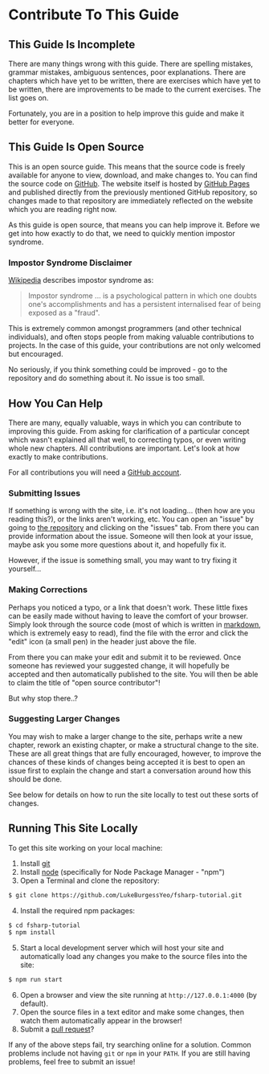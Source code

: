 # Contribute To This Guide

## This Guide Is Incomplete

There are many things wrong with this guide. There are spelling mistakes, grammar mistakes, ambiguous sentences, poor explanations. There are chapters which have yet to be written, there are exercises which have yet to be written, there are improvements to be made to the current exercises. The list goes on.

Fortunately, you are in a position to help improve this guide and make it better for everyone.

## This Guide Is Open Source

This is an open source guide. This means that the source code is freely available for anyone to view, download, and make changes to. You can find the source code on [GitHub](https://github.com/LukeBurgessYeo/fsharp-tutorial). The website itself is hosted by [GitHub Pages](https://pages.github.com/) and published directly from the previously mentioned GitHub repository, so changes made to that repository are immediately reflected on the website which you are reading right now.

As this guide is open source, that means you can help improve it. Before we get into how exactly to do that, we need to quickly mention impostor syndrome.

### Impostor Syndrome Disclaimer

[Wikipedia](https://en.wikipedia.org/wiki/Impostor_syndrome) describes impostor syndrome as:

> Impostor syndrome ... is a psychological pattern in which one doubts one's accomplishments and has a persistent internalised fear of being exposed as a "fraud".

This is extremely common amongst programmers (and other technical individuals), and often stops people from making valuable contributions to projects. In the case of this guide, your contributions are not only welcomed but encouraged.

No seriously, if you think something could be improved - go to the repository and do something about it. No issue is too small.

## How You Can Help

There are many, equally valuable, ways in which you can contribute to improving this guide. From asking for clarification of a particular concept which wasn't explained all that well, to correcting typos, or even writing whole new chapters. All contributions are important. Let's look at how exactly to make contributions.

For all contributions you will need a [GitHub account](https://github.com/join).

### Submitting Issues

If something is wrong with the site, i.e. it's not loading... (then how are you reading this?), or the links aren't working, etc. You can open an "issue" by going to [the repository](https://github.com/LukeBurgessYeo/fsharp-tutorial) and clicking on the "issues" tab. From there you can provide information about the issue. Someone will then look at your issue, maybe ask you some more questions about it, and hopefully fix it.

However, if the issue is something small, you may want to try fixing it yourself...

### Making Corrections

Perhaps you noticed a typo, or a link that doesn't work. These little fixes can be easily made without having to leave the comfort of your browser. Simply look through the source code (most of which is written in [markdown](https://guides.github.com/features/mastering-markdown/), which is extremely easy to read), find the file with the error and click the "edit" icon (a small pen) in the header just above the file.

From there you can make your edit and submit it to be reviewed. Once someone has reviewed your suggested change, it will hopefully be accepted and then automatically published to the site. You will then be able to claim the title of "open source contributor"!

But why stop there..?

### Suggesting Larger Changes

You may wish to make a larger change to the site, perhaps write a new chapter, rework an existing chapter, or make a structural change to the site. These are all great things that are fully encouraged, however, to improve the chances of these kinds of changes being accepted it is best to open an issue first to explain the change and start a conversation around how this should be done.

See below for details on how to run the site locally to test out these sorts of changes.

## Running This Site Locally

To get this site working on your local machine:
1. Install [git](https://git-scm.com/)
2. Install [node](https://nodejs.org/en/) (specifically for Node Package Manager - "npm")
3. Open a Terminal and clone the repository:

```bash
$ git clone https://github.com/LukeBurgessYeo/fsharp-tutorial.git
```

4. Install the required npm packages:

```bash
$ cd fsharp-tutorial
$ npm install
```

5. Start a local development server which will host your site and automatically load any changes you make to the source files into the site:

```bash
$ npm run start
```

6. Open a browser and view the site running at `http://127.0.0.1:4000` (by default).
7. Open the source files in a text editor and make some changes, then watch them automatically appear in the browser!
8. Submit a [pull request](https://help.github.com/en/github/collaborating-with-issues-and-pull-requests/creating-a-pull-request)?

<note>

If any of the above steps fail, try searching online for a solution. Common problems include not having `git` or `npm` in your `PATH`. If you are still having problems, feel free to submit an issue!

</note>